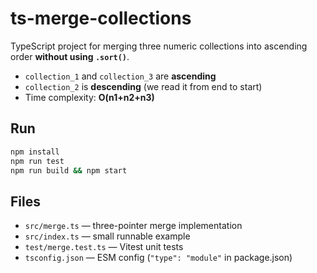 # ts-merge-collections

TypeScript project for merging three numeric collections into ascending order **without using `.sort()`**.

- `collection_1` and `collection_3` are **ascending**
- `collection_2` is **descending** (we read it from end to start)
- Time complexity: **O(n1+n2+n3)**

## Run

```bash
npm install
npm run test
npm run build && npm start
```

## Files

- `src/merge.ts` — three-pointer merge implementation
- `src/index.ts` — small runnable example
- `test/merge.test.ts` — Vitest unit tests
- `tsconfig.json` — ESM config (`"type": "module"` in package.json)

